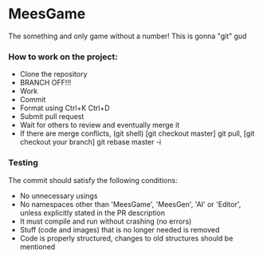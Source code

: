 # MeesGame
The something and only game without a number!
This is gonna "git" gud


### How to work on the project:
 - Clone the repository
 - BRANCH OFF!!!
 - Work
 - Commit
 - Format using Ctrl+K Ctrl+D
 - Submit pull request
 - Wait for others to review and eventually merge it
 - If there are merge conflicts, (git shell) [git checkout master] git pull, [git checkout your branch] git rebase master -i

### Testing
The commit should satisfy the following conditions:
 - No unnecessary usings
 - No namespaces other than 'MeesGame', 'MeesGen', 'AI' or 'Editor', unless explicitly stated in the PR description
 - It must compile and run without crashing (no errors)
 - Stuff (code and images) that is no longer needed is removed
 - Code is properly structured, changes to old structures should be mentioned
